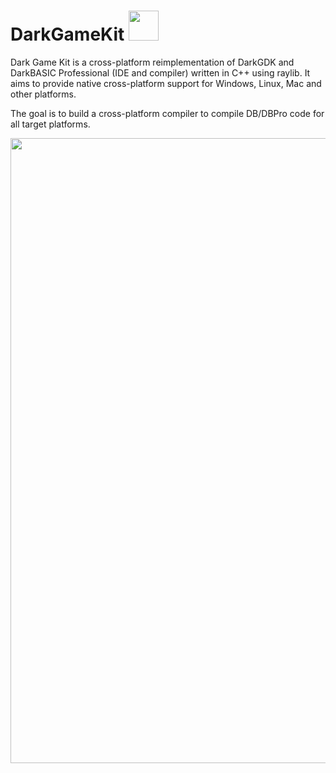 # DarkGameKit <img src="https://gitlab.com/Memorix101/darkgamekit/raw/master/Assets/Icons/dgk_icon.png" width="48"><br/>

Dark Game Kit is a cross-platform reimplementation of DarkGDK and DarkBASIC Professional (IDE and compiler) written in C++ using raylib.
It aims to provide native cross-platform support for Windows, Linux, Mac and other platforms.

The goal is to build a cross-platform compiler to compile DB/DBPro code for all target platforms.

<img src="https://i.imgur.com/LKJrH38.gif" width="1000"><br/>